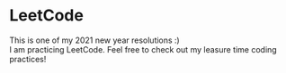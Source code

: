 # LeetCode
This is one of my 2021 new year resolutions :) <br/>
I am practicing LeetCode. Feel free to check out my leasure time coding practices!
